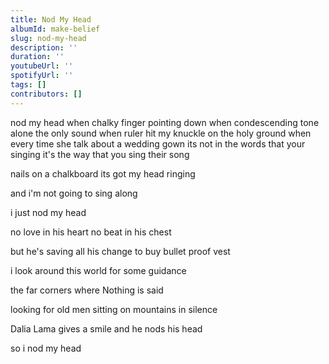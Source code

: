 ```yaml
---
title: Nod My Head
albumId: make-belief
slug: nod-my-head
description: ''
duration: ''
youtubeUrl: ''
spotifyUrl: ''
tags: []
contributors: []
---
```


nod my head when chalky finger pointing down
when condescending tone alone the only sound
when ruler hit my knuckle on the holy ground
when every time she talk about a wedding gown
its not in the words that your singing
it's the way that you sing their song

nails on a chalkboard its got my head ringing

and i'm not going to sing along



i just nod my head



no love in his heart no beat in his chest

but he's saving all his change to buy bullet proof vest



i look around this world for some guidance 

the far corners where Nothing is said

looking for old men sitting on mountains in silence

Dalia Lama gives a smile and he nods his head



so i nod my head
